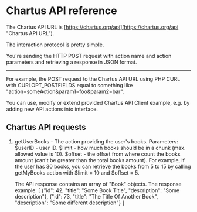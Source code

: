 # Chartus API reference #

The Chartus API URL is [https://chartus.org/api](https://chartus.org/api "Chartus API URL").

The interaction protocol is pretty simple.

You're sending the HTTP POST request with action name and action parameters and retrieving a response in JSON format.

----------

For example, the POST request to the Chartus API URL using PHP CURL with CURLOPT_POSTFIELDS equal to something like "action=someAction&param1=foo&param2=bar".

You can use, modify or extend provided Chartus API Client example, e.g. by adding new API actions into interface.


## Chartus API requests ##

1. getUserBooks - The action providing the user's books.
	Parameters:
	    $userID - user ID.
		$limit - how much books should be in a chunk (max. allowed value is 10).
		$offset - the offset from where count the books amount
			(can't be greater than the total books amount).
	For example, if the user has 30 books, you can retrieve the books from 5 to 15 by calling
	getMyBooks action with $limit = 10 and $offset = 5.

    The API response contains an array of "Book" objects.
        The response example:
        [
            {"id": 42, "title": "Some Book Title", "description": "Some description"},
            {"id": 73, "title": "The Title Of Another Book", "description": "Some different description"}
        ]

